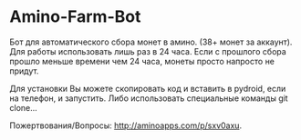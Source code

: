 # Amino-Farm-Bot
Бот для автоматического сбора монет в амино. (38+ монет за аккаунт). 
Для работы использовать лишь раз в 24 часа.
Если с прошлого сбора прошло меньше времени чем 24 часа, монеты просто напросто не придут. 

Для установки Вы можете скопировать код и вставить в pydroid, если на телефон, и запустить. Либо использовать специальные команды git clone...

Пожертвования/Вопросы: http://aminoapps.com/p/sxv0axu.
